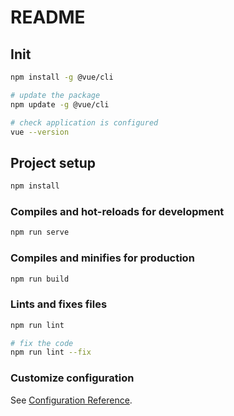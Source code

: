 # README

## Init

```bash
npm install -g @vue/cli

# update the package
npm update -g @vue/cli

# check application is configured
vue --version
```

## Project setup

```bash
npm install
```

### Compiles and hot-reloads for development

```bash
npm run serve
```

### Compiles and minifies for production

```bash
npm run build
```

### Lints and fixes files

```bash
npm run lint

# fix the code
npm run lint --fix
```

### Customize configuration

See [Configuration Reference](https://cli.vuejs.org/config/).
